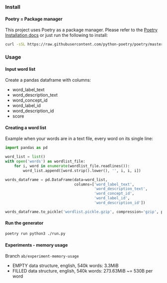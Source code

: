 ### Install

#### Poetry = Package manager
This project uses Poetry as a package manager.
Please refer to the [Poetry Installation docs](https://python-poetry.org/docs/#installation) or just run the following to install:
```bash
curl -sSL https://raw.githubusercontent.com/python-poetry/poetry/master/install-poetry.py | python -
```

### Usage
#### Input word list
Create a pandas dataframe with columns:
 * word_label_text
 * word_description_text
 * word_concept_id
 * word_label_id
 * word_description_id
 * score

#### Creating a word list
Example when your words are in a text file, every word on its single line:
```python
import pandas as pd

word_list = list()
with open('words') as wordlist_file:
    for i, word in enumerate(wordlist_file.readlines()):
        word_list.append([word.strip().lower(), '', i, i, i])

words_dataframe = pd.DataFrame(data=word_list,
                               columns=['word_label_text',
                                        'word_description_text',
                                        'word_concept_id',
                                        'word_label_id',
                                        'word_description_id'])

words_dataframe.to_pickle('wordlist.pickle.gzip', compression='gzip', protocol=5)
```

#### Run the generator
```bash
poetry run python3 ./run.py
```


#### Experiments - memory usage
Branch `ab/experiment-memory-usage`
 * EMPTY data structure, english, 540k words: 3.3MiB
 * FILLED data structure, english, 540k words: 273.63MiB ~= 530B per word
